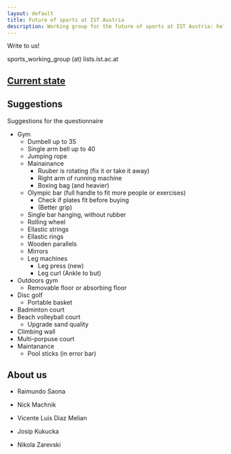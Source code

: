 ```yaml
---
layout: default
title: Future of sports at IST Austria 
description: Working group for the future of sports at IST Austria: helping management on taking good decisions.
---
```


Write to us!

sports_working_group (at) lists.ist.ac.at

## <a href="{{site.baseurl}}/current_state/"> Current state </a> 


## Suggestions

Suggestions for the questionnaire

- Gym
  - Dumbell up to 35
  - Single arm bell up to 40
  - Jumping rope
  - Mainainance
    - Ruuber is rotating (fix it or take it away)
    - Right arm of running machine
    - Boxing bag (and heavier)
  - Olympic bar (full handle to fit more people or exercises)
    - Check if plates fit before buying
    - (Better grip)
  - Single bar hanging, without rubber
  - Rolling wheel
  - Ellastic strings
  - Ellastic rings
  - Wooden parallels
  - Mirrors
  - Leg machines
    - Leg press (new)
    - Leg curl (Ankle to but)
- Outdoors gym
  - Removable floor or absorbing floor
- Disc golf
  - Portable basket
- Badminton court
- Beach volleyball court 
  - Upgrade sand quality
- Climbing wall
- Multi-porpuse court
- Maintanance
  - Pool sticks (in error bar)

## About us

- Raimundo Saona

- Nick Machnik

- Vicente Luis Diaz Melian

- Josip Kukucka

- Nikola Zarevski

